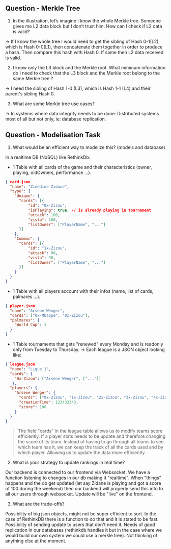 ## Question - Merkle Tree

1) In the illustration, let’s imagine I know the whole Merkle tree. Someone gives me L2 data block but I don’t trust him. How can I check if L2 data is valid?

-> If I know the whole tree I would need to get the sibling of Hash 0-1(L2), which is Hash 0-0(L1), then concatenate them together in order to produce a hash. Then compare this hash with Hash 0. If same then L2 data received is valid.

2) I know only the L3 block and the Merkle root. What minimum information do I need to check that the L3 block and the Merkle root belong to the same Merkle tree ?

-> I need the sibling of Hash 1-0 (L3), which is Hash 1-1 (L4) and their parent's sibling Hash 0.

3) What are some Merkle tree use cases?

-> In systems where data integrity needs to be done: Distributed systems most of all but not only, ie: database replication.

## Question - Modelisation Task

1. What would be an efficient way to modelize this? (models and database)

In a realtime DB (NoSQL) like RethinkDb:

- 1 Table with all cards of the game and their characteristics (owner, playing, oldOwners, performance ...).
```json
{ card.json
  "name": "Zinédine Zidane",
  "type": {
    "Unique": {
      "cards": [{
          "id": "0x-Zizou",
          "isPlaying": true, // is already playing in tournament
          "attack": 100,
          "vista": 100,
          "listOwner": ["PlayerName", "..."]
      }]
    },
    "Common": {
      "cards": [{
          "id": "1x-Zizou",
          "attack": 90,
          "vista": 90,
          "listOwner": ["PlayerName", "..."]
      }]
    }
  }
}
```

- 1 Table with all players account with their infos (name, list of cards, palmares ...).
```json
{ player.json
  "name": "Arsene Wenger",
  "cards": ["0x-Mbappe", "0x-Zizou"],
  "palmares": {
    "World Cup": 1
  }
}
```

- 1 Table tournaments that gets "renewed" every Monday and is readonly only from Tuesday to Thursday.
    -> Each league is a JSON object looking like:
```json
{ league.json
  "name": "Ligue 1",
  "cards": {
    "0x-Zizou": ["Arsene Wenger", ["..."]]
   },
  "players": {
    "Arsene Wenger": {
      "cards": ["0x-Zizou", "1x-Zizou", "2x-Zizou", "3x-Zizou", "4x-Zizou"],
      "creationTime": 123432343,
      "score": 100
    }
  }
}
```
> The field "cards" in the league table allows us to modify teams score efficiently. If a player stats needs to be update and therefore changing the score of its team. Instead of having to go through all teams to see which team has it, we can keep the track of all the cards used and by which player. Allowing us to update the data more efficiently.

2. What is your strategy to update rankings in real time?

Our backend is connected to our frontend via Websocket. We have a function listening to changes in our db making it "realtime". When "things" happens and the db get updated (let say Zidane is playing and got a score of 100 during the weekend) then our backend will properly send this info to all our users through websocket. Update will be "live" on the frontend.

3. What are the trade-offs?

Possibility of big json objects, might not be super efficient to sort. In the case of RethinkDB there is a function to do that and it is stated to be fast. Possibility of sending update to users that don't need it. Needs of good replication in our databases (rethinkdb handles it but in the case where we would build our own system we could use a merkle tree). Not thinking of anything else at the moment.